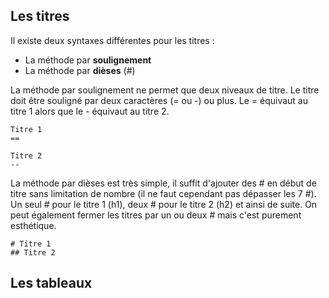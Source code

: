 ## Les titres
Il existe deux syntaxes différentes pour les titres :
* La méthode par **soulignement**
* La méthode par **dièses** (#)

La méthode par soulignement ne permet que deux niveaux de titre. Le titre doit être souligné par deux caractères (= ou -) ou plus.
Le = équivaut au titre 1 alors que le - équivaut au titre 2.


    Titre 1
    ==

    Titre 2
    --


 La méthode par dièses est très simple, il suffit d'ajouter des # en début de titre sans limitation de nombre (il ne faut cependant pas dépasser les 7 #).
 Un seul # pour le titre 1 (h1), deux # pour le titre 2 (h2) et ainsi de suite.
 On peut également fermer les titres par un ou deux # mais c'est purement esthétique.


    # Titre 1
    ## Titre 2


## Les tableaux
